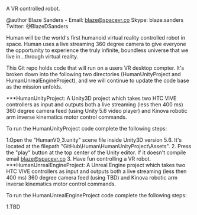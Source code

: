 A VR controlled robot.

@author Blaze Sanders - Email: blaze@spacevr.co Skype: blaze.sanders Twitter: @BlazeDSanders

Human will be the world's first humanoid virtual reality controlled robot in space. Human uses a live streaming 360 degree camera to give everyone the opportunity to experience the truly infinite, boundless universe that we live in...through virtual reality.

This Git repo holds code that will run on a users VR desktop compter. It's broken down into the following two directories (HumanUnityProject and HumanUnrealEngineProject), and we will continue to update the code base as the mission unfolds.

***HumanUnityProject: A Unity3D project which takes two HTC VIVE controllers as input and outputs both a live streaming (less then 400 ms) 360 degree camera feed (using Unity 5.6 video player) and Kinova robotic arm inverse kinematics motor control commands.

To run the HumanUnityProject code complete the following steps:

1.Open the "HumanV0_3.unity" scene file inside Unity3D version 5.6. It's located at the filepath "GitHub\Human\HumanUnityProject\Assets".
2. Press the "play" button at the top center of the Unity editor. If it doesn't compile email blaze@spacevr.co
3. Have fun controlling a VR robot.
***HumanUnrealEngineProject: A Unreal Engine project which takes two HTC VIVE controllers as input and outputs both a live streaming (less then 400 ms) 360 degree camera feed (using TBD) and Kinova robotic arm inverse kinematics motor control commands.

To run the HumanUnrealEngineProject code complete the following steps:

1.TBD
